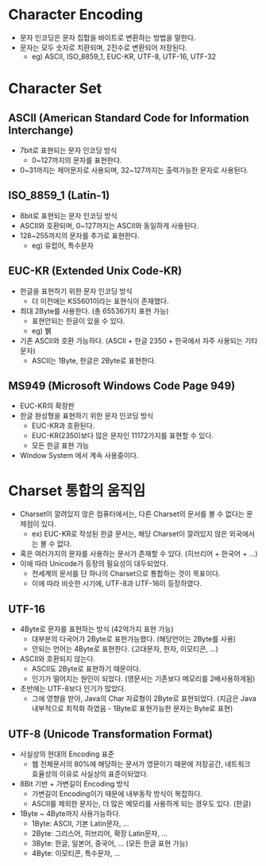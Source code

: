 # Character Encoding
- 문자 인코딩은 문자 집합을 바이트로 변환하는 방법을 말한다.
- 문자는 모두 숫자로 치환되며, 2진수로 변환되어 저장된다.
  - eg) ASCII, ISO_8859_1, EUC-KR, UTF-8, UTF-16, UTF-32

# Character Set

## ASCII (American Standard Code for Information Interchange)
- 7bit로 표현되는 문자 인코딩 방식
  - 0~127까지의 문자를 표현한다.
- 0~31까지는 제어문자로 사용되며, 32~127까지는 출력가능한 문자로 사용된다.

## ISO_8859_1 (Latin-1)
- 8bit로 표현되는 문자 인코딩 방식
- ASCII와 호환되며, 0~127까지는 ASCII와 동일하게 사용된다.
- 128~255까지의 문자를 추가로 표현한다.
  - eg) 유럽어, 특수문자

## EUC-KR (Extended Unix Code-KR)
- 한글을 표현하기 위한 문자 인코딩 방식
  - 더 이전에는 KS5601이라는 표현식이 존재했다.
- 최대 2Byte를 사용한다. (총 65536가지 표현 가능)
  - 표현안되는 한글이 있을 수 있다.
  - eg) 뷁
- 기존 ASCII와 호환 가능하다. (ASCII + 한글 2350 + 한국에서 자주 사용되는 기타 문자)
  - ASCII는 1Byte, 한글은 2Byte로 표현한다.

## MS949 (Microsoft Windows Code Page 949)
- EUC-KR의 확장판
- 한글 완성형을 표현하기 위한 문자 인코딩 방식
  - EUC-KR과 호환된다. 
  - EUC-KR(2350)보다 많은 문자인 11172가지를 표현할 수 있다.
  - 모든 한글 표현 가능
- Window System 에서 계속 사용중이다.

# Charset 통합의 움직임
- Charset이 깔려있지 않은 컴퓨터에서는, 다른 Charset의 문서를 볼 수 없다는 문제점이 있다.
  - ex) EUC-KR로 작성된 한글 문서는, 해당 Charset이 깔려있지 않은 외국에서는 볼 수 없다.
- 혹은 여러가지의 문자를 사용하는 문서가 존재할 수 있다. (히브리어 + 한국어 + ...)
- 이에 따라 Unicode가 등장의 필요성이 대두되었다.
  - 전세계의 문서를 단 하나의 Charset으로 통합하는 것이 목표이다.
  - 이에 따라 비슷한 시기에, UTF-8과 UTF-16이 등장하였다.

## UTF-16
- 4Byte로 문자를 표현하는 방식 (42억가지 표현 가능)
  - 대부분의 다국어가 2Byte로 표현가능했다. (해당언어는 2Byte를 사용)
  - 안되는 언어는 4Byte로 표현한다. (고대문자, 한자, 이모티콘, ...)
- ASCII와 호환되지 않는다.
  - ASCII도 2Byte로 표현하기 때문이다.
  - 인기가 떨어지는 원인이 되었다. (영문서는 기존보다 메모리를 2배사용하게됨)
- 초반에는 UTF-8보다 인기가 많았다.
  - 그에 영향을 받아, Java의 Char 자료형이 2Byte로 표현되었다. (지금은 Java 내부적으로 최적화 하였음 - 1Byte로 표현가능한 문자는 Byte로 표현)

## UTF-8 (Unicode Transformation Format)
- 사실상의 현대의 Encoding 표준
  - 웹 전체문서의 80%에 해당하는 문서가 영문이기 때문에 저장공간, 네트워크 효율성의 이유로 사실상의 표준이돠었다.
- 8Bit 기반 + 가변길이 Encoding 방식
  - 가변길이 Encoding이기 때문에 내부동작 방식이 복잡하다.
  - ASCII를 제외한 문자는, 더 많은 메모리를 사용하게 되는 경우도 있다. (한글)
- 1Byte ~ 4Byte까지 사용가능하다.
  - 1Byte: ASCII, 기본 Latin문자, ...
  - 2Byte: 그리스어, 히브리어, 확장 Latin문자, ...
  - 3Byte: 한글, 일본어, 중국어, ... (모든 한글 표현 가능)
  - 4Byte: 이모티콘, 특수문자, ...

